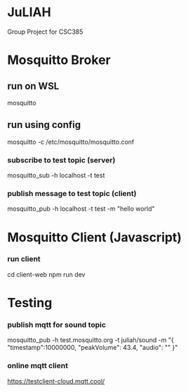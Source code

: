 # JuLIAH

Group Project for CSC385

# Mosquitto Broker

## run on WSL

mosquitto

## run using config

mosquitto -c /etc/mosquitto/mosquitto.conf

### subscribe to test topic (server)

mosquitto_sub -h localhost -t test

### publish message to test topic (client)

mosquitto_pub -h localhost -t test -m "hello world"

# Mosquitto Client (Javascript)

### run client

cd client-web
npm run dev

# Testing

### publish mqtt for sound topic

mosquitto_pub -h test.mosquitto.org -t juliah/sound -m "{ \"timestamp\":10000000, \"peakVolume\": 43.4, \"audio\": \"\" }"

### online mqtt client

https://testclient-cloud.mqtt.cool/
